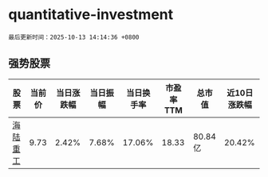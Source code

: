 # quantitative-investment

`最后更新时间：2025-10-13 14:14:36 +0800`

## 强势股票

|股票|当前价|当日涨跌幅|当日振幅|当日换手率|市盈率TTM|总市值|近10日涨跌幅|
|----|----|----|----|----|----|----|----|
|[海陆重工](https://xueqiu.com/S/SZ002255)|9.73|2.42%|7.68%|17.06%|18.33|80.84亿|20.42%|
